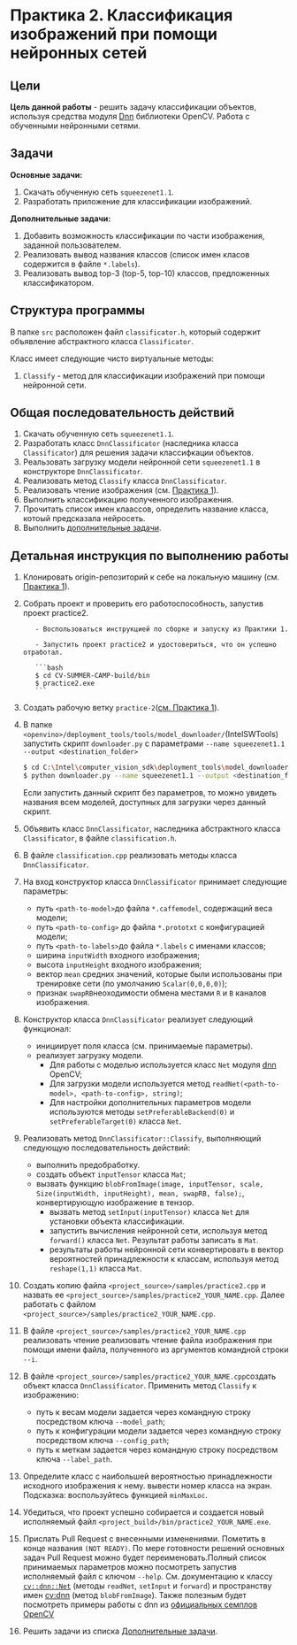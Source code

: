 ﻿# Практика 2. Классификация изображений при помощи нейронных сетей


## Цели

__Цель данной работы__ - решить задачу классификации объектов, используя средства модуля [Dnn][opencv_dnn] библиотеки OpenCV. Работа с обученными нейронными сетями.


## Задачи
  
__Основные задачи:__

  1. Скачать обученную сеть `squeezenet1.1`.
  2. Разработать приложение для классификации изображений. 
    
__Дополнительные задачи:__

  1. Добавить возможность классификации по части изображения, заданной пользователем.
  1. Реализовать вывод названия классов (список имен класов содержится в файле `*.labels`).
  1. Реализовать вывод  top-3 (top-5, top-10) классов, предложенных классификатором.

## Структура программы

В папке `src` расположен файл `classificator.h`, который содержит объявление абстрактного класса `Classificator`.

Класс имеет следующие чисто виртуальные методы:
  1. `Classify` - метод для классификации изображений при помощи нейронной сети.
  
## Общая последовательность действий
  1. Скачать обученную сеть `squeezenet1.1`.
  1. Разработать класс `DnnClassificator` (наследника класса `Classificator`) для решения задачи классифкации объектов.
  1. Реальзовать загрузку модели нейронной сети `squeezenet1.1` в конструкторе `DnnClassificator`.
  1. Реализовать метод `Classify` класса `DnnClassificator`.
  1. Реализовать чтение изображения (см. [Практика 1][practice1]). 
  1. Выполнить классификацию полученного изображения.
  1. Прочитать список имен клаассов, определить название класса, котоый предсказала нейросеть.
  1. Выполнить [дополнительные задачи][addtasks].
  
## Детальная инструкция по выполнению работы

  1. Клонировать origin-репозиторий к себе на локальную машину (см. [Практика 1][practice1]).		
  1. Собрать проект и проверить его работоспособность, запустив проект practice2.
     
            - Воспользоваться инструкцией по сборке и запуску из Практики 1.
            
            - Запустить проект practice2 и удостовериться, что он успешно отработал.

            ```bash
            $ cd CV-SUMMER-CAMP-build/bin
            $ practice2.exe
            ```
  1. Создать рабочую ветку `practice-2`([см. Практика 1][practice1]).
  1. В папке `<openvino>/deployment_tools/tools/model_downloader/`(IntelSWTools) запустить скрипт `downloader.py` с параметрами `--name squeezenet1.1 --output <destination_folder>` 
        ```bash
        $ cd C:\Intel\computer_vision_sdk\deployment_tools\model_downloader
        $ python downloader.py --name squeezenet1.1 --output <destination_folder>
        ```
        Если запустить данный скрипт без параметров, то можно увидеть названия всем моделей, доступных для загрузки через данный скрипт.
  
  1. Объявить класс `DnnClassificator`, наследника абстрактного класса `Classificator`, в файле `сlassification.h`.
  1. В файле `сlassification.сpp` реализовать методы класса `DnnClassificator`.
  1. На вход конструктор класса `DnnClassificator` принимает следующие параметры:
        - путь `<path-to-model>`до файла `*.caffemodel`, содержащий веса модели;
		- путь `<path-to-config>` до файла `*.prototxt` с конфигурацией модели;
		- путь `<path-to-labels>`до файла `*.labels` с именами классов;
		- ширина `inputWidth` входного изображения;
		- высота `inputHeight` входного изображения;
		- вектор `mean` средних значений, которые были использованы при тренировке сети (по умолчанию `Scalar(0,0,0,0)`);
        - признак `swapRB`неоходимости обмена местами `R` и `В` каналов изображения.
	
  1. Конструктор класса `DnnClassificator` реализует следующий функционал:
  		- инициирует поля класса (см. принимаемые параметры).
		- реализует загрузку модели. 
		  - Для работы с моделью используется класс `Net` модуля [dnn][opencv_dnn_net] OpenCV;
		  - Для загрузки модели используется метод `readNet(<path-to-model>, <path-to-config>, string)`;
		  - Для настройки дополнительных параметров модели используются методы `setPreferableBackend(0)` и `setPreferableTarget(0)` класса `Net`.
		  
  1. Реализовать метод `DnnClassificator::Classify`, выполняющий следующую последовательность действий:
        - выполнить предобработку.
	  - cоздать объект `inputTensor` класса `Mat`;
	  - вызвать функцию `blobFromImage(image, inputTensor, scale, Size(inputWidth, inputHeight), mean, swapRB, false);`, конвертирующую изображение в тензор.
        - вызвать метод `setInput(inputTensor)` класса `Net` для установки объекта классификации.
        - запустить вычисления нейронной сети, используя метод `forward()` класса `Net`. Результат работы записать в `Mat`.
        - результаты работы нейронной сети конвертировать в вектор вероятностей принадлежности к классам, используя метод `reshape(1,1)` класса `Mat`.
	 
  1. Создать копию файла `<project_source>/samples/practice2.cpp` и назвать ее `<project_source>/samples/practice2_YOUR_NAME.cpp`. Далее работать с файлом `<project_source>/samples/practice2_YOUR_NAME.cpp`. 
  1. В файле `<project_source>/samples/practice2_YOUR_NAME.cpp` реализовать чтение реализовать чтение файла изображения при помощи имени файла, полученного из аргументов командной строки `--i`. 
  1. В файле `<project_source>/samples/practice2_YOUR_NAME.cpp`создать объект класса `DnnClassificator`. Применить метод `Classify` к изображению:
      - путь к весам модели задается через командную строку посредством ключа `--model_path`;
      - путь к конфигурации модели задается через командную строку посредством ключа `--config_path`;
      - путь к меткам задается через командную строку посредством ключа `--label_path`.
  1. Определите класс с наибольшей вероятностью принадлежности исходного изображения к нему. вывести номер класса на экран. Подсказка: воспользуйтесь функцией `minMaxLoc`.
  1. Убедиться, что проект успешно собирается и создается новый исполняемый файл `<project_build>/bin/practice2_YOUR_NAME.exe`.
  1. Прислать Pull Request с внесенными изменениями. Пометить в конце названия `(NOT READY)`. По мере готовности решений основных задач Pull Request можно будет переименовать.Полный список принимаемых параметров можно посмотреть запустив исполняемый файл с ключом `--help`. См. документацию к классу [`cv::dnn::Net`][opencv_dnn_net] (методы `readNet`, `setInput` и `forward`) и пространству имен [cv:dnn][opencv_dnn] (метод `blobFromImage`). Также полезным будет посмотреть примеры работы с dnn из [официальных семплов OpenCV][opencv_examples]
 
  1. Решить задачи из списка [Дополнительные задачи][addtasks].
 
  
<!-- LINKS -->

[practice1]: README_1.md
[git-intro]: README_1.md#Общие-инструкции-по-работе-с-git
[cmake-msvs]: README_1.md#Сборка-проекта-с-помощью-cmake-и-microsoft-visual-studio 
[opencv_dnn]: https://docs.opencv.org/4.1.0/df/d57/namespacecv_1_1dnn.html
[opencv_dnn_net]: https://docs.opencv.org/4.1.0/db/d30/classcv_1_1dnn_1_1Net.html#details
[opencv_examples]: https://docs.opencv.org/4.1.0/examples.html
[opencv_dnn_classification_sample]: https://docs.opencv.org/4.1.0/d9/d8d/samples_2dnn_2classification_8cpp-example.html
[addtasks]: README_2.md#Задачи
